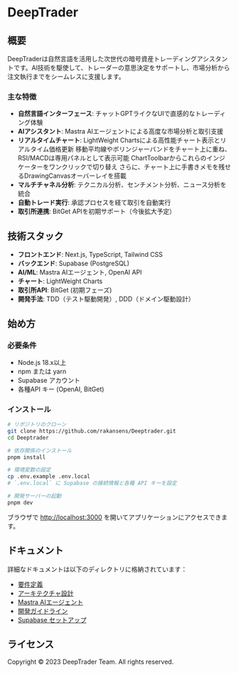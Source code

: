 # DeepTrader

## 概要

DeepTraderは自然言語を活用した次世代の暗号資産トレーディングアシスタントです。AI技術を駆使して、トレーダーの意思決定をサポートし、市場分析から注文執行までをシームレスに支援します。

### 主な特徴

- **自然言語インターフェース**: チャットGPTライクなUIで直感的なトレーディング体験
- **AIアシスタント**: Mastra AIエージェントによる高度な市場分析と取引支援
- **リアルタイムチャート**: LightWeight Chartsによる高性能チャート表示とリアルタイム価格更新
  移動平均線やボリンジャーバンドをチャート上に重ね、RSI/MACDは専用パネルとして表示可能
  ChartToolbarからこれらのインジケーターをワンクリックで切り替え
  さらに、チャート上に手書きメモを残せるDrawingCanvasオーバーレイを搭載
- **マルチチャネル分析**: テクニカル分析、センチメント分析、ニュース分析を統合
- **自動トレード実行**: 承認プロセスを経て取引を自動実行
- **取引所連携**: BitGet APIを初期サポート（今後拡大予定）

## 技術スタック

- **フロントエンド**: Next.js, TypeScript, Tailwind CSS
- **バックエンド**: Supabase (PostgreSQL)
- **AI/ML**: Mastra AIエージェント, OpenAI API
- **チャート**: LightWeight Charts
- **取引所API**: BitGet (初期フェーズ)
- **開発手法**: TDD（テスト駆動開発）, DDD（ドメイン駆動設計）

## 始め方

### 必要条件

- Node.js 18.x以上
- npm または yarn
- Supabase アカウント
- 各種API キー (OpenAI, BitGet)

### インストール

```bash
# リポジトリのクローン
git clone https://github.com/rakansens/Deeptrader.git
cd Deeptrader

# 依存関係のインストール
pnpm install

# 環境変数の設定
cp .env.example .env.local
# `.env.local` に Supabase の接続情報と各種 API キーを設定

# 開発サーバーの起動
pnpm dev
```

ブラウザで [http://localhost:3000](http://localhost:3000) を開いてアプリケーションにアクセスできます。

## ドキュメント

詳細なドキュメントは以下のディレクトリに格納されています：

- [要件定義](./docs/requirements/README.md)
- [アーキテクチャ設計](./docs/architecture/README.md)
- [Mastra AIエージェント](./docs/mastra/README.md)
- [開発ガイドライン](./docs/development/README.md)
- [Supabase セットアップ](./docs/supabase/README.md)

## ライセンス

Copyright © 2023 DeepTrader Team. All rights reserved.
